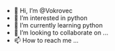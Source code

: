 - 👋 Hi, I’m @Vokrovec
- 👀 I’m interested in python
- 🌱 I’m currently learning python
- 💞️ I’m looking to collaborate on ...
- 📫 How to reach me ...

<!---
Vokrovec/Vokrovec is a ✨ special ✨ repository because its `README.md` (this file) appears on your GitHub profile.
You can click the Preview link to take a look at your changes.
--->

